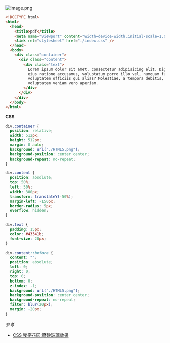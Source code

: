 ![image.png](https://cdn.nlark.com/yuque/0/2020/png/365194/1598957176684-6dfb44c7-88a3-4f63-a6ae-784eed10dbb3.png#align=left&display=inline&height=451&margin=%5Bobject%20Object%5D&name=image.png&originHeight=451&originWidth=506&size=469043&status=done&style=none&width=506)

```html
<!DOCTYPE html>
<html>
  <head>
    <title>pdf</title>
    <meta name="viewport" content="width=device-width,initial-scale=1.0" />
    <link rel="stylesheet" href="./index.css" />
  </head>
  <body>
    <div class="container">
      <div class="content">
        <div class="text">
          Lorem ipsum dolor sit amet, consectetur adipisicing elit. Dignissimos
          eius ratione accusamus, voluptatum porro illo vel, numquam fuga
          voluptatem officiis qui alias? Molestiae, a tempora debitis,
          voluptatem veniam vero aperiam.
        </div>
      </div>
    </div>
  </body>
</html>
```

**CSS**

```css
div.container {
  position: relative;
  width: 512px;
  height: 512px;
  margin: 0 auto;
  background: url("./HTML5.png");
  background-position: center center;
  background-repeat: no-repeat;
}

div.content {
  position: absolute;
  top: 50%;
  left: 50%;
  width: 300px;
  transform: translateY(-50%);
  margin-left: -150px;
  border-radius: 5px;
  overflow: hidden;
}

div.text {
  padding: 15px;
  color: #43341b;
  font-size: 20px;
}

div.content::before {
  content: "";
  position: absolute;
  left: 0;
  right: 0;
  top: 0;
  bottom: 0;
  z-index: -1;
  background: url("./HTML5.png");
  background-position: center center;
  background-repeat: no-repeat;
  filter: blur(20px);
  margin: -20px;
}
```

_参考_

- [CSS 秘密花园:磨砂玻璃效果](https://www.w3cplus.com/css3/css-secrets/frosted-glass-effect.html)
